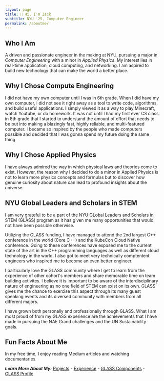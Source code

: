 ```yaml
---
layout: page
title: 👋 Hi, I'm Zack
subtitle: NYU '25, Computer Engineer
permalink: /aboutme/
---
```


## Who I Am

A driven and passionate engineer in the making at NYU, pursuing a major in _Computer Engineering_ with a minor in _Applied Physics_. My interest lies in real-time application, cloud computing, and networking. I am aspired to build new technology that can make the world a better place. 


## Why I Chose Compute Engineering

I did not have my own computer until I was in 6th grade. When I did have my own computer, I did not see it right away as a tool to write code, algorithms, and build useful applications. I simply viewed it as a way to play Minecraft, watch Youtube, or do homework. It was not until I had my first ever CS class in 8th grade that I started to understand the amount of effort that needs to be put into making a blazingly fast, highly reliable, and multi-featured computer. I became so inspired by the people who made computers possible and decided that I was gonna spend my future doing the same thing.

## Why I Chose Applied Physics

I have always admired the way in which physical laws and theories come to exist. However, the reason why I decided to do a minor in Applied Physics is not to learn more physics concepts and formulas but to discover how genuine curiosity about nature can lead to profound insights about the universe.

## NYU Global Leaders and Scholars in STEM
I am very grateful to be a part of the NYU GLobal Leaders and Scholars in STEM (GLASS) program as it has given me many opportunities that would not have been possible otherwise.

Utilizing the GLASS funding, I have managed to attend the 2nd largest C++ conference in the world (Core C++) and the KubeCon Cloud Native conference. Going to these conferences have exposed me to the current state of the art in the C++ programming languages as well as different cloud technology in the world. I also got to meet very technically comptentent engineers who inspired me to become an even better engineer.

I particularly love the GLASS community where I get to learn from the experience of other cohort's members and share memorable time on team building activites. I believe it is important to be aware of the interdisciplinary nature of engineering as no one field of STEM can exist on its own. GLASS gives me the chance to exercise this aspect through its many guest speaking events and its diversed community with members from all different majors.

I have grown both personally and professionally through GLASS. What I am most proud of from my GLASS experience  are the achievements that I have made in pursuing the NAE Grand challenges and the UN Sustainability goals.

## Fun Facts About Me

In my free time, I enjoy reading Medium articles and watching documentaries.

**_Learn More About My:_**
[Projects](https://zack781.github.io/myprojects) - [Experience](https://zack781.github.io/myexperience) - [GLASS Components](https://zack781.github.io/glasscomponents) - [GLASS Profile](https://engineering.nyu.edu/student/nguyen)

